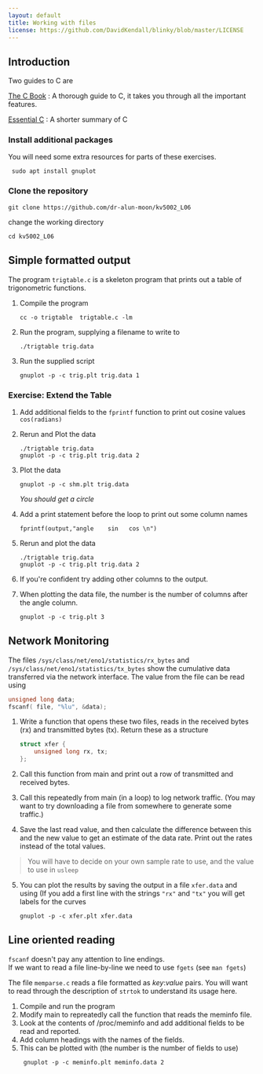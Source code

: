 ```yaml
---
layout: default
title: Working with files
license: https://github.com/DavidKendall/blinky/blob/master/LICENSE
---
```


## Introduction
Two guides to C are

[The C Book](assets/ra/thecbook.pdf)
: A thorough guide to C, it takes you through all the important features.

[Essential C](assets/ra/EssentialC.pdf)
: A shorter summary of C

### Install additional packages
You will need some extra resources for parts of these exercises.

```
 sudo apt install gnuplot
```

### Clone the repository
```
git clone https://github.com/dr-alun-moon/kv5002_L06
```
change the working directory
```
cd kv5002_L06
```

## Simple formatted output

The program `trigtable.c` is a skeleton program that prints out a table of 
trigonometric functions.

1. Compile the program
	```
	cc -o trigtable  trigtable.c -lm 
	```

2. Run the program, supplying a filename to write to 
	```
	./trigtable trig.data
	```

3. Run the supplied script
	```
	gnuplot -p -c trig.plt trig.data 1
	```

### Exercise: Extend the Table
1. Add additional fields to the `fprintf` function to print out cosine values
`cos(radians)`

2. Rerun and Plot the data
	```
	./trigtable trig.data
	gnuplot -p -c trig.plt trig.data 2
	```
3. Plot the data
	```
	gnuplot -p -c shm.plt trig.data
	```
	_You should get a circle_

4. Add a print statement before the loop to print out some column names
	```
	fprintf(output,"angle    sin   cos \n")
	```
5. Rerun and plot the data
	```
	./trigtable trig.data
	gnuplot -p -c trig.plt trig.data 2
	```
6. If you're confident try adding other columns to the output.
7. When plotting the data file, the number is the number of columns
   after the angle column.
	```
	gnuplot -p -c trig.plt 3
	```

## Network Monitoring
The files  `/sys/class/net/eno1/statistics/rx_bytes` and
`/sys/class/net/eno1/statistics/tx_bytes` show the cumulative data
transferred via the network interface.  The value from the file can be read
using 

```c
unsigned long data;
fscanf( file, "%lu", &data);
```


1. Write a function that opens these two files, reads in the received bytes
   (rx) and transmitted bytes (tx).  Return these as a structure
	```c
	struct xfer {
		unsigned long rx, tx;
	};
    ```
2. Call this function from main and print out a row of transmitted and
   received bytes.

3. Call this repeatedly from main (in a loop) to log network traffic.
   (You may want to try downloading a file from somewhere to generate some
	traffic.)

4. Save the last read value, and then calculate the difference between this
   and the new value to get an estimate of the data rate.   Print out the
	rates  instead of the total values.

> You will have to decide on your own sample rate to use, and the value to use
> in `usleep`

5. You can plot the results by saving the output in a file `xfer.data` and
   using (If you add a first line with the strings `"rx"` and `"tx"` you will
get labels for the curves
	```
	gnuplot -p -c xfer.plt xfer.data
	```

## Line oriented reading
`fscanf`  doesn't pay any attention to line endings.  
If we want to read a file line-by-line we need to use `fgets`
(see `man fgets`)

The file `memparse.c` reads a file formatted as _key_:_value_ pairs.
You will want to read through the description of `strtok` to understand its
usage here.

1. Compile and run the program
2. Modify main to repreatedly call the function that reads the meminfo file.
3. Look at the contents of /proc/meminfo and add additional fields to be read and reported.
4. Add column headings with the names of the fields.
5. This can be plotted with (the number is the number of fields to use)
    ```
     gnuplot -p -c meminfo.plt meminfo.data 2
    ```

